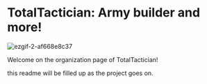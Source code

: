# TotalTactician: Army builder and more!

![ezgif-2-af668e8c37](https://user-images.githubusercontent.com/81526735/219393585-f52628bf-a129-4f05-8a66-dec72a99375f.gif)

Welcome on the organization page of TotalTactician!

this readme will be filled up as the project goes on.
